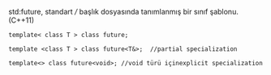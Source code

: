 std:future, standart _/<future>_ başlık dosyasında tanımlanmış bir sınıf şablonu. (C++11)

```
template< class T > class future; 

template <class T > class future<T&>;  //partial specialization

template<> class future<void>; //void türü içinexplicit specialization 

```
